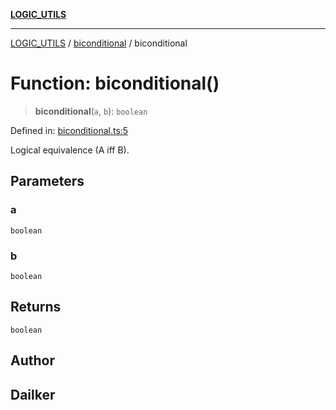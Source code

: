 [**LOGIC_UTILS**](../../README.md)

***

[LOGIC_UTILS](../../README.md) / [biconditional](../README.md) / biconditional

# Function: biconditional()

> **biconditional**(`a`, `b`): `boolean`

Defined in: [biconditional.ts:5](https://github.com/dailker/everyutil/blob/8f300660b66ac2494c2be96f685de3b5cdab8ba1/src/logic/biconditional.ts#L5)

Logical equivalence (A iff B).

## Parameters

### a

`boolean`

### b

`boolean`

## Returns

`boolean`

## Author

## Dailker
